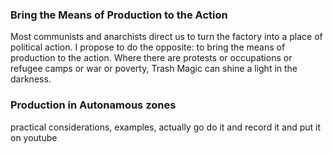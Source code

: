 
### Bring the Means of Production to the Action


Most communists and anarchists direct us to turn the factory into a place of political action.  I propose to do the opposite: to bring the means of production to the action.  Where there are protests or occupations or refugee camps or war or poverty, Trash Magic can shine a light in the darkness.

### Production in Autonamous zones

practical considerations, examples, actually go do it and record it and put it on youtube
